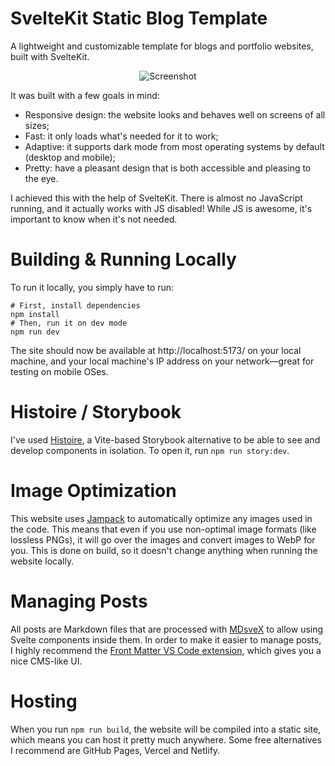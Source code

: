 # SvelteKit Static Blog Template

A lightweight and customizable template for blogs and portfolio websites, built with SvelteKit.

<p align="center">
    <img src="src/static/images/site-screenshot.png" alt="Screenshot" />
</p>

It was built with a few goals in mind:

- Responsive design: the website looks and behaves well on screens of all sizes;
- Fast: it only loads what's needed for it to work;
- Adaptive: it supports dark mode from most operating systems by default (desktop and mobile);
- Pretty: have a pleasant design that is both accessible and pleasing to the eye.

I achieved this with the help of SvelteKit. There is almost no JavaScript running, and it actually works with JS disabled! While JS is awesome, it's important to know when it's not needed.

# Building & Running Locally

To run it locally, you simply have to run:

```shell
# First, install dependencies
npm install
# Then, run it on dev mode
npm run dev
```

The site should now be available at http://localhost:5173/ on your local machine, and your local machine's IP address on your network—great for testing on mobile OSes.

# Histoire / Storybook

I've used [Histoire](https://histoire.dev), a Vite-based Storybook alternative to be able to see and develop components in isolation. To open it, run `npm run story:dev`.

# Image Optimization

This website uses [Jampack](https://jampack.divriots.com/) to automatically optimize any images used in the code. This means that even if you use non-optimal image formats (like lossless PNGs), it will go over the images and convert images to WebP for you. This is done on build, so it doesn't change anything when running the website locally.

# Managing Posts

All posts are Markdown files that are processed with [MDsveX](https://mdsvex.pngwn.io/) to allow using Svelte components inside them. In order to make it easier to manage posts, I highly recommend the [Front Matter VS Code extension](https://frontmatter.codes/), which gives you a nice CMS-like UI.

# Hosting

When you run `npm run build`, the website will be compiled into a static site, which means you can host it pretty much anywhere. Some free alternatives I recommend are GitHub Pages, Vercel and Netlify.